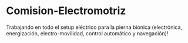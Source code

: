 # Comision-Electromotriz
Trabajando en todo el setup eléctrico para la pierna biónica (electrónica, energización, electro-movilidad, control automático y navegación)!
